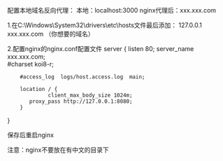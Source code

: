 配置本地域名反向代理：
  本地：localhost:3000
  nginx代理后：xxx.xxx.com
  
1.在C:\Windows\System32\drivers\etc\hosts文件最后添加：
  127.0.0.1 xxx.xxx.com （你想要的域名）
  
2.配置nginx的nginx.conf配置文件
  server {
        listen   80;
        server_name  xxx.xxx.com;			
        #charset koi8-r;

        #access_log  logs/host.access.log  main;

        location / {
			     client_max_body_size 1024m;
           proxy_pass http://127.0.0.1:8080;
        }
   }

保存后重启nginx

注意：nginx不要放在有中文的目录下
